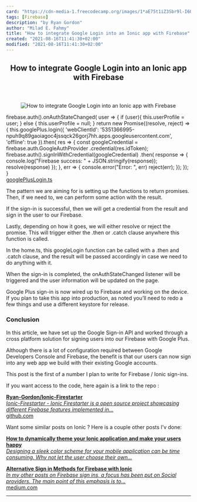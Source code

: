 ```yaml
---
card: "https://cdn-media-1.freecodecamp.org/images/1*aE75t1iZ3Sbr9l-I6QHf6A.png"
tags: [Firebase]
description: "by Ryan Gordon"
author: "Milad E. Fahmy"
title: "How to integrate Google Login into an Ionic app with Firebase"
created: "2021-08-16T11:41:30+02:00"
modified: "2021-08-16T11:41:30+02:00"
---
```

<div class="site-wrapper">
<main id="site-main" class="site-main outer">
<div class="inner">
<article class="post-full post tag-firebase tag-google tag-authentication tag-security tag-technology ">
<header class="post-full-header">
<h1 class="post-full-title">How to integrate Google Login into an Ionic app with Firebase</h1>
</header>
<figure class="post-full-image">
<picture>
<source media="(max-width: 700px)" sizes="1px" srcset="data:image/gif;base64,R0lGODlhAQABAIAAAAAAAP///yH5BAEAAAAALAAAAAABAAEAAAIBRAA7 1w">
<source media="(min-width: 701px)" sizes="(max-width: 800px) 400px,
(max-width: 1170px) 700px,
1400px" srcset="https://cdn-media-1.freecodecamp.org/images/1*aE75t1iZ3Sbr9l-I6QHf6A.png 300w,
https://cdn-media-1.freecodecamp.org/images/1*aE75t1iZ3Sbr9l-I6QHf6A.png 600w,
https://cdn-media-1.freecodecamp.org/images/1*aE75t1iZ3Sbr9l-I6QHf6A.png 1000w,
https://cdn-media-1.freecodecamp.org/images/1*aE75t1iZ3Sbr9l-I6QHf6A.png 2000w">
<img onerror="this.style.display='none'" src="https://cdn-media-1.freecodecamp.org/images/1*aE75t1iZ3Sbr9l-I6QHf6A.png" alt="How to integrate Google Login into an Ionic app with Firebase">
</picture>
</figure>
<section class="post-full-content">
<div class="post-content medium-migrated-article">
firebase.auth().onAuthStateChanged( user =&gt; {
if (user){
this.userProfile = user;
} else {
this.userProfile = null;
}
return new Promise((resolve, reject) =&gt; {
this.googlePlus.login({
'webClientId': '5351366995-npuh9q89gaoiagoc4jssqck26gorj7hh.apps.googleusercontent.com',
'offline': true
}).then( res =&gt; {
const googleCredential = firebase.auth.GoogleAuthProvider
.credential(res.idToken);
firebase.auth().signInWithCredential(googleCredential)
.then( response =&gt; {
console.log("Firebase success: " + JSON.stringify(response));
resolve(response)
});
}, err =&gt; {
console.error("Error: ", err)
reject(err);
});
});
}</code></pre><figcaption><a href="https://gist.github.com/Ryan-Gordon/414695174718a689ad2aef7262a243ee#file-googlepluslogin-ts">googlePlusLogin.ts</a></figcaption></figure><p>The pattern we are aiming for is setting up the functions to return promises. Then, if we need to, we can perform some action with the result.</p><p>If the sign-in is successful, then we will get a credential from the result and sign in the user to our Firebase.</p><p>Lastly, depending on how it goes, we will either resolve or reject the promise. This will trigger either the .then or .catch clause anywhere this function is called.</p><p>In the home.ts, this googleLogin function can be called with a .then and .catch clause, and the result will be passed accordingly in case we need to do anything with it.</p><p>When the sign-in is completed, the onAuthStateChanged listener will be triggered and the user information will be updated on the page.</p><p>Google Plus sign-in is now wired up to Firebase and working on the device. If you plan to take this app into production, as noted you’ll need to redo a few things and use a different keystore for release.</p><h3 id="conclusion"><strong>Conclusion</strong></h3><p>In this article, we have set up the Google Sign-in API and worked through a cross platform solution for signing users into our Firebase with Google Plus.</p><p>Although there is a lot of configuration required between Google Developers Console and Firebase, the benefit is that our users can now sign into any web app we build with their existing Google accounts.</p><p>This post is the first of a number I plan to write for Firebase / Ionic sign-ins.</p><p>If you want access to the code, here again is a link to the repo :</p><p><a href="https://github.com/Ryan-Gordon/Ionic-Firestarter" rel="noopener"><strong>Ryan-Gordon/Ionic-Firestarter</strong></a><br><a href="https://github.com/Ryan-Gordon/Ionic-Firestarter" rel="noopener"><em>Ionic-Firestarter - Ionic Firestarter is a open source project showcasing different Firebase features implemented in…</em></a><br><a href="https://github.com/Ryan-Gordon/Ionic-Firestarter" rel="noopener">github.com</a></p><p>Want some similar posts on Ionic ? Here is a couple other posts I’v done:</p><p><a href="/news/how-to-dynamically-theme-your-ionic-application-and-make-your-users-happy-ffa17e15dbf7/"><strong>How to dynamically theme your Ionic application and make your users happy</strong><br><em>Designing a sleek color scheme for your mobile application can be time consuming. Why not let the user choose their own…</em></a></p><p><a href="https://medium.com/@ryangordon210/alternative-sign-in-methods-for-firebase-with-ionic-52714ee9be83" rel="noopener"><strong>Alternative Sign in Methods for Firebase with Ionic</strong></a><br><a href="https://medium.com/@ryangordon210/alternative-sign-in-methods-for-firebase-with-ionic-52714ee9be83" rel="noopener"><em>In my other posts on Firebase sign ins, a focus has been put on Social providers. The main point of this emphasis is to…</em></a><br><a href="https://medium.com/@ryangordon210/alternative-sign-in-methods-for-firebase-with-ionic-52714ee9be83" rel="noopener">medium.com</a></p>
</div>
<hr>
</section>
</article>
</div>
</main>
</div>
<!-- Google Tag Manager (noscript) -->
<!-- End Google Tag Manager (noscript) -->
